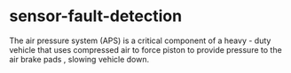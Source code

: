 # sensor-fault-detection
The air pressure system (APS) is a critical component of a heavy - duty vehicle that uses compressed air to force piston to provide pressure to the air brake pads , slowing vehicle down.
